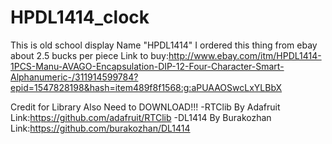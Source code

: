 # HPDL1414_clock
This is old school display Name "HPDL1414" I ordered this thing from ebay about 2.5 bucks per piece
Link to buy:http://www.ebay.com/itm/HPDL1414-1PCS-Manu-AVAGO-Encapsulation-DIP-12-Four-Character-Smart-Alphanumeric-/311914599784?epid=1547828198&hash=item489f8f1568:g:aPUAAOSwcLxYLBbX

Credit for Library Also Need to DOWNLOAD!!! 
-RTClib By Adafruit Link:https://github.com/adafruit/RTClib
-DL1414 By Burakozhan Link:https://github.com/burakozhan/DL1414
